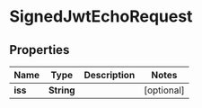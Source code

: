 

# SignedJwtEchoRequest


## Properties

| Name | Type | Description | Notes |
|------------ | ------------- | ------------- | -------------|
|**iss** | **String** |  |  [optional] |



